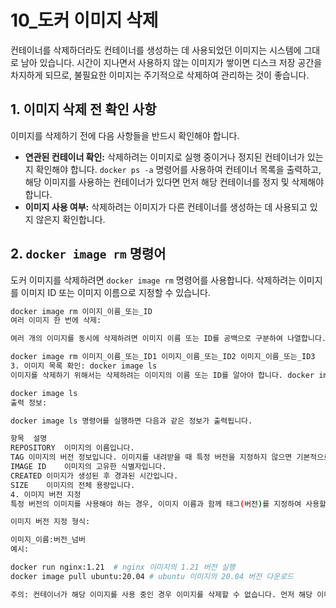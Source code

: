 # 10_도커 이미지 삭제

컨테이너를 삭제하더라도 컨테이너를 생성하는 데 사용되었던 이미지는 시스템에 그대로 남아 있습니다. 시간이 지나면서 사용하지 않는 이미지가 쌓이면 디스크 저장 공간을 차지하게 되므로, 불필요한 이미지는 주기적으로 삭제하여 관리하는 것이 좋습니다.

## 1. 이미지 삭제 전 확인 사항

이미지를 삭제하기 전에 다음 사항들을 반드시 확인해야 합니다.

* **연관된 컨테이너 확인:** 삭제하려는 이미지로 실행 중이거나 정지된 컨테이너가 있는지 확인해야 합니다. `docker ps -a` 명령어를 사용하여 컨테이너 목록을 출력하고, 해당 이미지를 사용하는 컨테이너가 있다면 먼저 해당 컨테이너를 정지 및 삭제해야 합니다.
* **이미지 사용 여부:** 삭제하려는 이미지가 다른 컨테이너를 생성하는 데 사용되고 있지 않은지 확인합니다.

## 2. `docker image rm` 명령어

도커 이미지를 삭제하려면 `docker image rm` 명령어를 사용합니다. 삭제하려는 이미지를 이미지 ID 또는 이미지 이름으로 지정할 수 있습니다.

```bash
docker image rm 이미지_이름_또는_ID
여러 이미지 한 번에 삭제:

여러 개의 이미지를 동시에 삭제하려면 이미지 이름 또는 ID를 공백으로 구분하여 나열합니다.

docker image rm 이미지_이름_또는_ID1 이미지_이름_또는_ID2 이미지_이름_또는_ID3
3. 이미지 목록 확인: docker image ls
이미지를 삭제하기 위해서는 삭제하려는 이미지의 이름 또는 ID를 알아야 합니다. docker image ls 명령어는 현재 시스템에 저장된 이미지 목록과 관련 정보를 보여줍니다.

docker image ls
출력 정보:

docker image ls 명령어를 실행하면 다음과 같은 정보가 출력됩니다.

항목	설명
REPOSITORY	이미지의 이름입니다.
TAG	이미지의 버전 정보입니다. 이미지를 내려받을 때 특정 버전을 지정하지 않으면 기본적으로 latest 태그의 최신 버전을 내려받습니다.
IMAGE ID	이미지의 고유한 식별자입니다.
CREATED	이미지가 생성된 후 경과된 시간입니다.
SIZE	이미지의 전체 용량입니다.
4. 이미지 버전 지정
특정 버전의 이미지를 사용해야 하는 경우, 이미지 이름과 함께 태그(버전)를 지정하여 사용할 수 있습니다.

이미지 버전 지정 형식:

이미지_이름:버전_넘버
예시:

docker run nginx:1.21  # nginx 이미지의 1.21 버전 실행
docker image pull ubuntu:20.04 # ubuntu 이미지의 20.04 버전 다운로드

주의: 컨테이너가 해당 이미지를 사용 중인 경우 이미지를 삭제할 수 없습니다. 먼저 해당 이미지로 실행된 모든 컨테이너를 삭제해야 합니다.